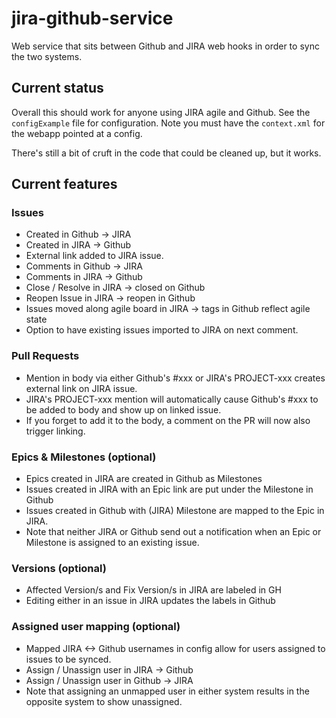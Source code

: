 jira-github-service
===================

Web service that sits between Github and JIRA web hooks in order to sync the two systems.

## Current status
Overall this should work for anyone using JIRA agile and Github. See the `configExample` file for configuration. Note you must have the `context.xml` for the webapp pointed at a config.

There's still a bit of cruft in the code that could be cleaned up, but it works.

## Current features
### Issues
* Created in Github -> JIRA
* Created in JIRA -> Github
* External link added to JIRA issue.
* Comments in Github -> JIRA
* Comments in JIRA -> Github
* Close / Resolve in JIRA -> closed on Github
* Reopen Issue in JIRA -> reopen in Github
* Issues moved along agile board in JIRA -> tags in Github reflect agile state
* Option to have existing issues imported to JIRA on next comment. 

### Pull Requests
* Mention in body via either Github's #xxx or JIRA's PROJECT-xxx creates external link on JIRA issue.
* JIRA's PROJECT-xxx mention will automatically cause Github's #xxx to be added to body and show up on linked issue.
* If you forget to add it to the body, a comment on the PR will now also trigger linking. 

### Epics & Milestones (optional)
* Epics created in JIRA are created in Github as Milestones
* Issues created in JIRA with an Epic link are put under the Milestone in Github
* Issues created in Github with (JIRA) Milestone are mapped to the Epic in JIRA. 
* Note that neither JIRA or Github send out a notification when an Epic or Milestone is assigned to an existing issue.

### Versions (optional)
* Affected Version/s and Fix Version/s in JIRA are labeled in GH
* Editing either in an issue in JIRA updates the labels in Github
 
### Assigned user mapping (optional)
* Mapped JIRA <-> Github usernames in config allow for users assigned to issues to be synced.
* Assign / Unassign user in JIRA -> Github
* Assign / Unassign user in Github -> JIRA
* Note that assigning an unmapped user in either system results in the opposite system to show unassigned.
